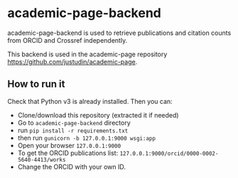 # academic-page-backend
academic-page-backend is used to retrieve publications and citation counts from ORCID and Crossref independently.

This backend is used in the academic-page repository https://github.com/justudin/academic-page.

## How to run it
Check that Python v3 is already installed. Then you can:

- Clone/download this repository (extracted it if needed)
- Go to `academic-page-backend` directory
- run `pip install -r requirements.txt`
- then run `gunicorn -b 127.0.0.1:9000 wsgi:app`
- Open your browser `127.0.0.1:9000`
- To get the ORCID publications list: 
`127.0.0.1:9000/orcid/0000-0002-5640-4413/works`
- Change the ORCID with your own ID.
